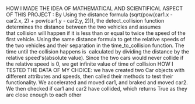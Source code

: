HOW I MADE THE IDEA OF MATHEMATICAL AND SCIENTIFICAL ASPECT OF THIS PROJECT :
By Using the distance formula (sqrt(pow(car1.x - car2.x, 2) + pow(car1.y - car2.y, 2))), the detect_collision function determines the distance between the two vehicles and assumes that collision will happen if it is less than or equal to twice the speed of the first vehicle.
Using the same distance formula to get the relative speeds of the two vehicles and their separation in the time_to_collision function. The time until the collision happens is  calculated by dividing the distance by the relative speed's(absolute value). Since the two cars would never collide if the relative speed is 0, we get infinite value of time of collision
HOW I TESTED THE DATA OF MY CHOICE:
we have created two Car objects with different attributes and speeds, then called their methods to test their functionality. We accelerated and moved car1, and braked and moved car2. We then checked if car1 and car2 have collided, which returns True as they are close enough to each other
